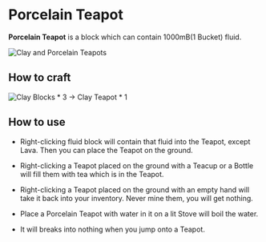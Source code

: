 # Porcelain Teapot

**Porcelain Teapot** is a block which can contain 1000mB(1 Bucket) fluid.

![Clay and Porcelain Teapots](../.gitbook/assets/blocks-items/porcelain_teapot.png)

## How to craft

![Clay Blocks * 3 → Clay Teapot * 1](../.gitbook/assets/recipes/clay_teapot_recipe.png)

## How to use

- Right-clicking fluid block will contain that fluid into the Teapot, except Lava. Then you can place the Teapot on the ground.

- Right-clicking a Teapot placed on the ground with a Teacup or a Bottle will fill them with tea which is in the Teapot.

- Right-clicking a Teapot placed on the ground with an empty hand will take it back into your inventory. Never mine them, you will get nothing.

- Place a Porcelain Teapot with water in it on a lit Stove will boil the water.

- It will breaks into nothing when you jump onto a Teapot.
